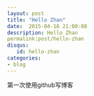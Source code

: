 ```yaml
---
layout: post
title: "Hello Zhan"
date:  2015-04-18 21:00:08
description: Hello Zhan
permalink:post/hello-zhan
disqus:
   id: hello-zhan
categories:
- blog
---
```


   第一次使用github写博客